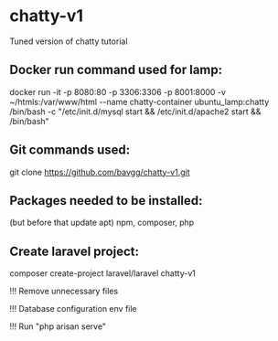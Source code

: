 # chatty-v1
Tuned version of chatty tutorial 


## Docker run command used for lamp:
docker run -it -p 8080:80 -p 3306:3306 -p 8001:8000 -v ~/htmls:/var/www/html --name chatty-container ubuntu_lamp:chatty /bin/bash -c "/etc/init.d/mysql start && /etc/init.d/apache2 start && /bin/bash"


## Git commands used:
 git clone https://github.com/bavgg/chatty-v1.git

## Packages needed to be installed:
 (but before that update apt) npm, composer, php
 
## Create laravel project:
composer create-project laravel/laravel chatty-v1

!!! Remove unnecessary files

!!! Database configuration env file

!!! Run "php arisan serve"
